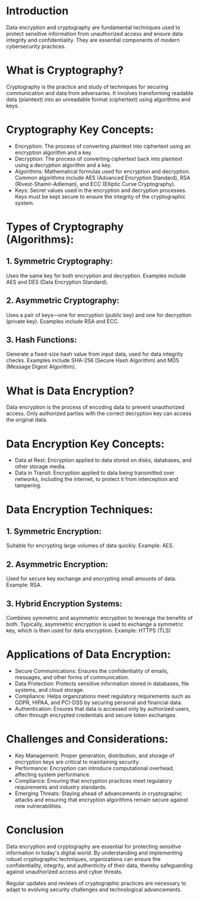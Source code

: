 # Introduction

Data encryption and cryptography are fundamental techniques used to protect sensitive information from unauthorized access and ensure data integrity and confidentiality. They are essential components of modern cybersecurity practices.

# What is Cryptography?

Cryptography is the practice and study of techniques for securing communication and data from adversaries. It involves transforming readable data (plaintext) into an unreadable format (ciphertext) using algorithms and keys.

# Cryptography Key Concepts:

- Encryption: The process of converting plaintext into ciphertext using an encryption algorithm and a key.
- Decryption: The process of converting ciphertext back into plaintext using a decryption algorithm and a key.
- Algorithms: Mathematical formulas used for encryption and decryption. Common algorithms include AES (Advanced Encryption Standard), RSA (Rivest-Shamir-Adleman), and ECC (Elliptic Curve Cryptography).
- Keys: Secret values used in the encryption and decryption processes. Keys must be kept secure to ensure the integrity of the cryptographic system.

# Types of Cryptography (Algorithms):

## 1. Symmetric Cryptography: 

Uses the same key for both encryption and decryption. Examples include AES and DES (Data Encryption Standard).

## 2. Asymmetric Cryptography: 

Uses a pair of keys—one for encryption (public key) and one for decryption (private key). Examples include RSA and ECC.

## 3. Hash Functions: 

Generate a fixed-size hash value from input data, used for data integrity checks. Examples include SHA-256 (Secure Hash Algorithm) and MD5 (Message Digest Algorithm).

# What is Data Encryption?

Data encryption is the process of encoding data to prevent unauthorized access. Only authorized parties with the correct decryption key can access the original data.

# Data Encryption Key Concepts:

- Data at Rest: Encryption applied to data stored on disks, databases, and other storage media.
- Data in Transit: Encryption applied to data being transmitted over networks, including the internet, to protect it from interception and tampering.

# Data Encryption Techniques:

## 1. Symmetric Encryption: 

Suitable for encrypting large volumes of data quickly. Example: AES.

## 2. Asymmetric Encryption: 

Used for secure key exchange and encrypting small amounts of data. Example: RSA.

## 3. Hybrid Encryption Systems: 

Combines symmetric and asymmetric encryption to leverage the benefits of both. Typically, asymmetric encryption is used to exchange a symmetric key, which is then used for data encryption. Example: HTTPS (TLS)

# Applications of Data Encryption:

- Secure Communications: Ensures the confidentiality of emails, messages, and other forms of communication.
- Data Protection: Protects sensitive information stored in databases, file systems, and cloud storage.
- Compliance: Helps organizations meet regulatory requirements such as GDPR, HIPAA, and PCI-DSS by securing personal and financial data.
- Authentication: Ensures that data is accessed only by authorized users, often through encrypted credentials and secure token exchanges.

# Challenges and Considerations:

- Key Management: Proper generation, distribution, and storage of encryption keys are critical to maintaining security.
- Performance: Encryption can introduce computational overhead, affecting system performance.
- Compliance: Ensuring that encryption practices meet regulatory requirements and industry standards.
- Emerging Threats: Staying ahead of advancements in cryptographic attacks and ensuring that encryption algorithms remain secure against new vulnerabilities.

# Conclusion

Data encryption and cryptography are essential for protecting sensitive information in today's digital world. By understanding and implementing robust cryptographic techniques, organizations can ensure the confidentiality, integrity, and authenticity of their data, thereby safeguarding against unauthorized access and cyber threats. 

Regular updates and reviews of cryptographic practices are necessary to adapt to evolving security challenges and technological advancements.